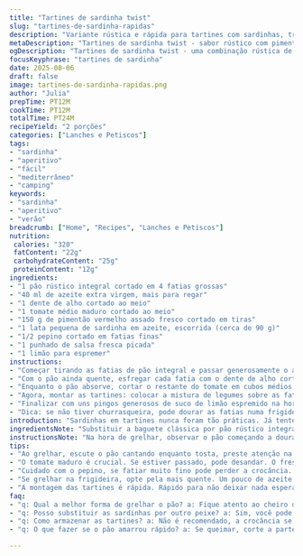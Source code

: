 ```yaml
---
title: "Tartines de sardinha twist"
slug: "tartines-de-sardinha-rapidas"
description: "Variante rústica e rápida para tartines com sardinhas, trocando a baguete por pão rústico integral e o poivron marinado por pimentão assado fresco. Inclui também fatias finas de pepino para um toque refrescante e salsa picada no lugar da cebolinha francesa. Ótima opção para camping, usando técnicas simples e tempos aproximados, com atenção aos sinais visuais da torra e fragrâncias do alho e tomate na grelha."
metaDescription: "Tartines de sardinha twist - sabor rústico com pimentão assado e pepino fresco. Uma receita prática e deliciosa para qualquer ocasião"
ogDescription: "Tartines de sardinha twist - uma combinação rústica de sabores frescos e intensos. Experimente essa receita fácil e prove o sabor do Mediterrâneo"
focusKeyphrase: "tartines de sardinha"
date: 2025-08-06
draft: false
image: tartines-de-sardinha-rapidas.png
author: "Julia"
prepTime: PT12M
cookTime: PT12M
totalTime: PT24M
recipeYield: "2 porções"
categories: ["Lanches e Petiscos"]
tags:
- "sardinha"
- "aperitivo"
- "fácil"
- "mediterrâneo"
- "camping"
keywords:
- "sardinha"
- "aperitivo"
- "verão"
breadcrumb: ["Home", "Recipes", "Lanches e Petiscos"]
nutrition: 
 calories: "320"
 fatContent: "22g"
 carbohydrateContent: "25g"
 proteinContent: "12g"
ingredients:
- "1 pão rústico integral cortado em 4 fatias grossas"
- "40 ml de azeite extra virgem, mais para regar"
- "1 dente de alho cortado ao meio"
- "1 tomate médio maduro cortado ao meio"
- "150 g de pimentão vermelho assado fresco cortado em tiras"
- "1 lata pequena de sardinha em azeite, escorrida (cerca de 90 g)"
- "1/2 pepino cortado em fatias finas"
- "1 punhado de salsa fresca picada"
- "1 limão para espremer"
instructions:
- "Começar tirando as fatias de pão integral e passar generosamente o azeite nos dois lados; a ideia é conseguir um dourado crocante, não queimar. Uso grelha sobre as brasas, virando rápido quando vejo que começa a chiar. Uns 4 minutos por lado é suficiente, até aparecer aquele cheirinho do azeite tostado e as bordas ficarem firmes sem endurecer demais."
- "Com o pão ainda quente, esfregar cada fatia com o dente de alho cortado, só o lado cortado. Isso deixa um sabor de fundo que some rápido se fizer antes de grelhar. Logo em seguida, esfregar uma metade do tomate bem madura e suculenta, espremendo levemente para liberar o sumo direto no pão; isso hidrata a crosta criando equilíbrio entre crocância e umidade."
- "Enquanto o pão absorve, cortar o restante do tomate em cubos médios, temperar com um pouco de sal grosso e pimenta do reino moída na hora. Misturar com o pimentão assado e o pepino fatiado, a combinação do pimentão fresco assado com a crocância do pepino traz frescor e contraste de textura. A salsa vai por último, para manter o frescor e aroma vibrante."
- "Agora, montar as tartines: colocar a mistura de legumes sobre as fatias, cobrir com as sardinhas escorridas, tomando cuidado para não despedaçar tanto, quero pedaços inteiros para sentir a textura e sabor do peixe firmes. Na sequência, adicionar umas rodelas finas de cebola roxa se quiser variar ou, no meu caso, substituo pela cebola branca fininha para suavizar o impacto."
- "Finalizar com uns pingos generosos de suco de limão espremido na hora e regar com um fiozinho a mais de azeite, quase que para ressaltar o brilho e a rusticidade do prato. Servir imediatamente. Se o pão perder a crocância, perde a graça."
- "Dica: se não tiver churrasqueira, pode dourar as fatias numa frigideira bem quente com um pouco mais de azeite, até formar aquela crostinha dourada. O segredo está no equilíbrio de texturas e na manipulação dos ingredientes para preservar aroma e sabores vivos, evitando que o alho e o tomate amoleçam demais o pão antes do consumo."
introduction: "Sardinhas em tartines nunca foram tão práticas. Já tentei várias formas, do pão branco ao integral, usando poivrons em conserva e pimentões frescos – cada um traz seu jeito. Aprendi que o segredo maior está no cuidado com a grelha, aquela hora mágica em que o pão começa a cantar e o aroma do alho quente sobe, a gente sabe que é hora de esfregar o tomate antes da umidade invadir. O pimentão assado fresco entra pra deixar tudo menos pesado, e a salsa no fim amplia os sabores com frescor inesperado. Não tem frescura, só técnica de quem já foi queimando o pão umas boas vezes e hoje sabe hora exata de parar. Na brasa, na chapa, no camping ou na bancada da cozinha, funciona. Experimente trocar a cebolinha por cebola roxa, ou acrescentar umas raspas de limão siciliano, muda o jogo."
ingredientsNote: "Substituir a baguete clássica por pão rústico integral traz fibras e mais aroma. O pimentão marinado pode ser substituído por pimentão fresco assado em casa, só levar direto ao fogo até a pele queimar e soltar, depois tirar a casca – aroma intenso, nada enlatado. Sardinhas em azeite de oliva podem ser trocadas por atum em conserva, dependendo do que encontrar. Pepino acrescenta crocância refrescante, sempre bom luzir em dias quentes. O alho precisa ser fresco, o velho amarrado perde o sabor, e o tomate maduro tem que estar no ponto certo, passado não serve – vai virar mingau e perder a textura. Se faltar limão, vinagre balsâmico pode funcionar para acidez, mas altera o perfil do sabor; uso só em último caso."
instructionsNote: "Na hora de grelhar, observar o pão começando a dourar na borda é o sinal que o calor está no ponto. Virar rápido porque o pão pode queimar fácil se deixar demais. Esfregar o alho e o tomate imediatamente após a grelha mantém o calor e permite que o pão absorva melhor sabores; esquecer essa parte e o pão fica seco e sem graça. Montar as tartines rapidamente, sabendo que o pão pode umedecer demais se ficar esperando – a crocância é fundamental. O suco de limão é para equilibrar com a gordura do azeite e sardinha, basta um fio para despertar os sabores. Repetindo, não deixar a tartine pronta esperando; consuma no momento ou a experiência muda. Se fizer camping, usar galhos limpos e firmes ajuda a controlar melhor a torra do pão – já queimei em vários lugares por falta desse cuidado."
tips:
- "Ao grelhar, escute o pão cantando enquanto tosta, preste atenção na crocância. Um bom fundo dourado é sinal de que está no ponto. Não deixe queimar, cuide do tempo. Virar rápido é chave, não é só estética. O cheiro do alho quente te guia."
- "O tomate maduro é crucial. Se estiver passado, pode desandar. O frescor do tomate vai equilibrar com o azeite. Use um bom azeite, diferença é gritante. E se não encontra limão, tente um vinagre balsâmico, mas cuidado, muda o perfil de sabor."
- "Cuidado com o pepino, se fatiar muito fino pode perder a crocância. A textura é importantíssima aqui. Tente não deixar a mistura de legumes esperando montada por muito tempo. O pão vai umedecer e perder a graça, perder o crocante é um erro."
- "Se grelhar na frigideira, opte pela mais quente. Um pouco de azeite adiciona sabor e forma a crosta dourada. Se não tiver churrasqueira, ainda assim é possível alcançar o mesmo resultado. É tudo sobre técnica e atenção. O cheiro é seu guia."
- "A montagem das tartines é rápida. Rápido para não deixar nada esperar. Esprema o limão na hora e não esqueça da regada a mais de azeite. O visual, o brilho da preparação na mesa faz a diferença. Olhar para esse prato é apetitoso."
faq:
- "q: Qual a melhor forma de grelhar o pão? a: Fique atento ao cheiro do alho e do pão. Se sentir a crocância nas bordas, é hora de virar. 4 minutos de cada lado."
- "q: Posso substituir as sardinhas por outro peixe? a: Sim, você pode usar atum em conserva ou até peito de frango desfiado. O sabor vai mudar, mas a textura ainda vai ser boa."
- "q: Como armazenar as tartines? a: Não é recomendado, a crocância se perde. Se sobrar, guarde os ingredientes separados. Montar na hora é o segredo da frescura."
- "q: O que fazer se o pão amarrou rápido? a: Se queimar, corte a parte que aguenta. Em uma próxima vez, ajuste a temperatura. E sempre fique de olho nos sinais, não deixe o pão sozinho."

---
```

